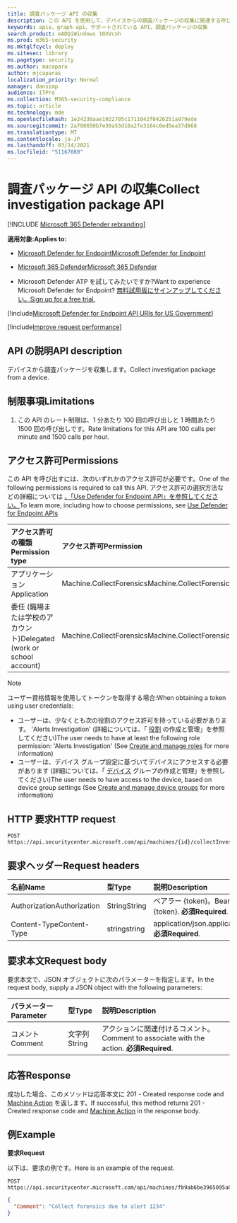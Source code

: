 ```yaml
---
title: 調査パッケージ API の収集
description: この API を使用して、デバイスからの調査パッケージの収集に関連する呼び出しを作成します。
keywords: apis、graph api、サポートされている API、調査パッケージの収集
search.product: eADQiWindows 10XVcnh
ms.prod: m365-security
ms.mktglfcycl: deploy
ms.sitesec: library
ms.pagetype: security
ms.author: macapara
author: mjcaparas
localization_priority: Normal
manager: dansimp
audience: ITPro
ms.collection: M365-security-compliance
ms.topic: article
ms.technology: mde
ms.openlocfilehash: 1e24236aae1922705c1711042f0426251a979ede
ms.sourcegitcommit: 2a708650b7e30a53d10a2fe3164c6ed5ea37d868
ms.translationtype: MT
ms.contentlocale: ja-JP
ms.lasthandoff: 03/24/2021
ms.locfileid: "51167080"
---
```

# <a name="collect-investigation-package-api"></a><span data-ttu-id="c8bd2-104">調査パッケージ API の収集</span><span class="sxs-lookup"><span data-stu-id="c8bd2-104">Collect investigation package API</span></span>

[!INCLUDE [Microsoft 365 Defender rebranding](../../includes/microsoft-defender.md)]

<span data-ttu-id="c8bd2-105">**適用対象:**</span><span class="sxs-lookup"><span data-stu-id="c8bd2-105">**Applies to:**</span></span>
- [<span data-ttu-id="c8bd2-106">Microsoft Defender for Endpoint</span><span class="sxs-lookup"><span data-stu-id="c8bd2-106">Microsoft Defender for Endpoint</span></span>](https://go.microsoft.com/fwlink/p/?linkid=2154037)
- [<span data-ttu-id="c8bd2-107">Microsoft 365 Defender</span><span class="sxs-lookup"><span data-stu-id="c8bd2-107">Microsoft 365 Defender</span></span>](https://go.microsoft.com/fwlink/?linkid=2118804)


- <span data-ttu-id="c8bd2-108">Microsoft Defender ATP を試してみたいですか?</span><span class="sxs-lookup"><span data-stu-id="c8bd2-108">Want to experience Microsoft Defender for Endpoint?</span></span> [<span data-ttu-id="c8bd2-109">無料試用版にサインアップしてください。</span><span class="sxs-lookup"><span data-stu-id="c8bd2-109">Sign up for a free trial.</span></span>](https://www.microsoft.com/microsoft-365/windows/microsoft-defender-atp?ocid=docs-wdatp-exposedapis-abovefoldlink) 

[!include[Microsoft Defender for Endpoint API URIs for US Government](../../includes/microsoft-defender-api-usgov.md)]

[!include[Improve request performance](../../includes/improve-request-performance.md)]


## <a name="api-description"></a><span data-ttu-id="c8bd2-110">API の説明</span><span class="sxs-lookup"><span data-stu-id="c8bd2-110">API description</span></span>
<span data-ttu-id="c8bd2-111">デバイスから調査パッケージを収集します。</span><span class="sxs-lookup"><span data-stu-id="c8bd2-111">Collect investigation package from a device.</span></span>


## <a name="limitations"></a><span data-ttu-id="c8bd2-112">制限事項</span><span class="sxs-lookup"><span data-stu-id="c8bd2-112">Limitations</span></span>
1. <span data-ttu-id="c8bd2-113">この API のレート制限は、1 分あたり 100 回の呼び出しと 1 時間あたり 1500 回の呼び出しです。</span><span class="sxs-lookup"><span data-stu-id="c8bd2-113">Rate limitations for this API are 100 calls per minute and 1500 calls per hour.</span></span>


## <a name="permissions"></a><span data-ttu-id="c8bd2-114">アクセス許可</span><span class="sxs-lookup"><span data-stu-id="c8bd2-114">Permissions</span></span>
<span data-ttu-id="c8bd2-115">この API を呼び出すには、次のいずれかのアクセス許可が必要です。</span><span class="sxs-lookup"><span data-stu-id="c8bd2-115">One of the following permissions is required to call this API.</span></span> <span data-ttu-id="c8bd2-116">アクセス許可の選択方法などの詳細については [、「Use Defender for Endpoint API」を参照してください。](apis-intro.md)</span><span class="sxs-lookup"><span data-stu-id="c8bd2-116">To learn more, including how to choose permissions, see [Use Defender for Endpoint APIs](apis-intro.md)</span></span>

<span data-ttu-id="c8bd2-117">アクセス許可の種類</span><span class="sxs-lookup"><span data-stu-id="c8bd2-117">Permission type</span></span> |   <span data-ttu-id="c8bd2-118">アクセス許可</span><span class="sxs-lookup"><span data-stu-id="c8bd2-118">Permission</span></span>  |   <span data-ttu-id="c8bd2-119">アクセス許可の表示名</span><span class="sxs-lookup"><span data-stu-id="c8bd2-119">Permission display name</span></span>
:---|:---|:---
<span data-ttu-id="c8bd2-120">アプリケーション</span><span class="sxs-lookup"><span data-stu-id="c8bd2-120">Application</span></span> |   <span data-ttu-id="c8bd2-121">Machine.CollectForensics</span><span class="sxs-lookup"><span data-stu-id="c8bd2-121">Machine.CollectForensics</span></span> |  <span data-ttu-id="c8bd2-122">'collect forensics'</span><span class="sxs-lookup"><span data-stu-id="c8bd2-122">'Collect forensics'</span></span>
<span data-ttu-id="c8bd2-123">委任 (職場または学校のアカウント)</span><span class="sxs-lookup"><span data-stu-id="c8bd2-123">Delegated (work or school account)</span></span> |    <span data-ttu-id="c8bd2-124">Machine.CollectForensics</span><span class="sxs-lookup"><span data-stu-id="c8bd2-124">Machine.CollectForensics</span></span> |  <span data-ttu-id="c8bd2-125">'collect forensics'</span><span class="sxs-lookup"><span data-stu-id="c8bd2-125">'Collect forensics'</span></span>

>[!Note]
> <span data-ttu-id="c8bd2-126">ユーザー資格情報を使用してトークンを取得する場合:</span><span class="sxs-lookup"><span data-stu-id="c8bd2-126">When obtaining a token using user credentials:</span></span>
>- <span data-ttu-id="c8bd2-127">ユーザーは、少なくとも次の役割のアクセス許可を持っている必要があります。 'Alerts Investigation' (詳細については、「 [役割](user-roles.md) の作成と管理」を参照してください)</span><span class="sxs-lookup"><span data-stu-id="c8bd2-127">The user needs to have at least the following role permission: 'Alerts Investigation' (See [Create and manage roles](user-roles.md) for more information)</span></span>
>- <span data-ttu-id="c8bd2-128">ユーザーは、デバイス グループ設定に基づいてデバイスにアクセスする必要があります (詳細については、「 [デバイス](machine-groups.md) グループの作成と管理」を参照してください)</span><span class="sxs-lookup"><span data-stu-id="c8bd2-128">The user needs to have access to the device, based on device group settings (See [Create and manage device groups](machine-groups.md) for more information)</span></span>

## <a name="http-request"></a><span data-ttu-id="c8bd2-129">HTTP 要求</span><span class="sxs-lookup"><span data-stu-id="c8bd2-129">HTTP request</span></span>
```
POST https://api.securitycenter.microsoft.com/api/machines/{id}/collectInvestigationPackage
```

## <a name="request-headers"></a><span data-ttu-id="c8bd2-130">要求ヘッダー</span><span class="sxs-lookup"><span data-stu-id="c8bd2-130">Request headers</span></span>

<span data-ttu-id="c8bd2-131">名前</span><span class="sxs-lookup"><span data-stu-id="c8bd2-131">Name</span></span> | <span data-ttu-id="c8bd2-132">型</span><span class="sxs-lookup"><span data-stu-id="c8bd2-132">Type</span></span> | <span data-ttu-id="c8bd2-133">説明</span><span class="sxs-lookup"><span data-stu-id="c8bd2-133">Description</span></span>
:---|:---|:---
<span data-ttu-id="c8bd2-134">Authorization</span><span class="sxs-lookup"><span data-stu-id="c8bd2-134">Authorization</span></span> | <span data-ttu-id="c8bd2-135">String</span><span class="sxs-lookup"><span data-stu-id="c8bd2-135">String</span></span> | <span data-ttu-id="c8bd2-136">ベアラー {token}。</span><span class="sxs-lookup"><span data-stu-id="c8bd2-136">Bearer {token}.</span></span> <span data-ttu-id="c8bd2-137">**必須**</span><span class="sxs-lookup"><span data-stu-id="c8bd2-137">**Required**.</span></span>
<span data-ttu-id="c8bd2-138">Content-Type</span><span class="sxs-lookup"><span data-stu-id="c8bd2-138">Content-Type</span></span> | <span data-ttu-id="c8bd2-139">string</span><span class="sxs-lookup"><span data-stu-id="c8bd2-139">string</span></span> | <span data-ttu-id="c8bd2-140">application/json.</span><span class="sxs-lookup"><span data-stu-id="c8bd2-140">application/json.</span></span> <span data-ttu-id="c8bd2-141">**必須**</span><span class="sxs-lookup"><span data-stu-id="c8bd2-141">**Required**.</span></span>

## <a name="request-body"></a><span data-ttu-id="c8bd2-142">要求本文</span><span class="sxs-lookup"><span data-stu-id="c8bd2-142">Request body</span></span>
<span data-ttu-id="c8bd2-143">要求本文で、JSON オブジェクトに次のパラメーターを指定します。</span><span class="sxs-lookup"><span data-stu-id="c8bd2-143">In the request body, supply a JSON object with the following parameters:</span></span>

<span data-ttu-id="c8bd2-144">パラメーター</span><span class="sxs-lookup"><span data-stu-id="c8bd2-144">Parameter</span></span> | <span data-ttu-id="c8bd2-145">型</span><span class="sxs-lookup"><span data-stu-id="c8bd2-145">Type</span></span>    | <span data-ttu-id="c8bd2-146">説明</span><span class="sxs-lookup"><span data-stu-id="c8bd2-146">Description</span></span>
:---|:---|:---
<span data-ttu-id="c8bd2-147">コメント</span><span class="sxs-lookup"><span data-stu-id="c8bd2-147">Comment</span></span> |   <span data-ttu-id="c8bd2-148">文字列</span><span class="sxs-lookup"><span data-stu-id="c8bd2-148">String</span></span> |    <span data-ttu-id="c8bd2-149">アクションに関連付けるコメント。</span><span class="sxs-lookup"><span data-stu-id="c8bd2-149">Comment to associate with the action.</span></span> <span data-ttu-id="c8bd2-150">**必須**</span><span class="sxs-lookup"><span data-stu-id="c8bd2-150">**Required**.</span></span>

## <a name="response"></a><span data-ttu-id="c8bd2-151">応答</span><span class="sxs-lookup"><span data-stu-id="c8bd2-151">Response</span></span>
<span data-ttu-id="c8bd2-152">成功した場合、このメソッドは応答本文に 201 - Created response code and [Machine Action](machineaction.md) を返します。</span><span class="sxs-lookup"><span data-stu-id="c8bd2-152">If successful, this method returns 201 - Created response code and [Machine Action](machineaction.md) in the response body.</span></span>


## <a name="example"></a><span data-ttu-id="c8bd2-153">例</span><span class="sxs-lookup"><span data-stu-id="c8bd2-153">Example</span></span>

<span data-ttu-id="c8bd2-154">**要求**</span><span class="sxs-lookup"><span data-stu-id="c8bd2-154">**Request**</span></span>

<span data-ttu-id="c8bd2-155">以下は、要求の例です。</span><span class="sxs-lookup"><span data-stu-id="c8bd2-155">Here is an example of the request.</span></span>

```http
POST https://api.securitycenter.microsoft.com/api/machines/fb9ab6be3965095a09c057be7c90f0a2/collectInvestigationPackage
```

```json
{
  "Comment": "Collect forensics due to alert 1234"
}
```
